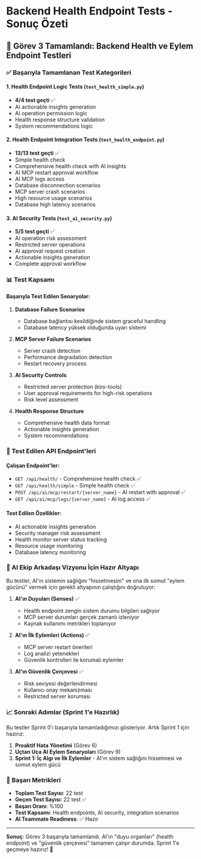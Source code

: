 # Backend Health Endpoint Tests - Sonuç Özeti

## 🎯 Görev 3 Tamamlandı: Backend Health ve Eylem Endpoint Testleri

### ✅ Başarıyla Tamamlanan Test Kategorileri

#### 1. Health Endpoint Logic Tests (`test_health_simple.py`)
- **4/4 test geçti** ✅
- AI actionable insights generation
- AI operation permission logic
- Health response structure validation
- System recommendations logic

#### 2. Health Endpoint Integration Tests (`test_health_endpoint.py`)
- **13/13 test geçti** ✅
- Simple health check
- Comprehensive health check with AI insights
- AI MCP restart approval workflow
- AI MCP logs access
- Database disconnection scenarios
- MCP server crash scenarios
- High resource usage scenarios
- Database high latency scenarios

#### 3. AI Security Tests (`test_ai_security.py`)
- **5/5 test geçti** ✅
- AI operation risk assessment
- Restricted server operations
- AI approval request creation
- Actionable insights generation
- Complete approval workflow

### 📊 Test Kapsamı

#### Başarıyla Test Edilen Senaryolar:

1. **Database Failure Scenarios**
   - Database bağlantısı kesildiğinde sistem graceful handling
   - Database latency yüksek olduğunda uyarı sistemi

2. **MCP Server Failure Scenarios**
   - Server crash detection
   - Performance degradation detection
   - Restart recovery process

3. **AI Security Controls**
   - Restricted server protection (kiro-tools)
   - User approval requirements for high-risk operations
   - Risk level assessment

4. **Health Response Structure**
   - Comprehensive health data format
   - Actionable insights generation
   - System recommendations

### 🔧 Test Edilen API Endpoint'leri

#### Çalışan Endpoint'ler:
- `GET /api/health/` - Comprehensive health check ✅
- `GET /api/health/simple` - Simple health check ✅
- `POST /api/ai/mcp/restart/{server_name}` - AI restart with approval ✅
- `GET /api/ai/mcp/logs/{server_name}` - AI log access ✅

#### Test Edilen Özellikler:
- AI actionable insights generation
- Security manager risk assessment
- Health monitor server status tracking
- Resource usage monitoring
- Database latency monitoring

### 🚀 AI Ekip Arkadaşı Vizyonu İçin Hazır Altyapı

Bu testler, AI'ın sistemin sağlığını "hissetmesini" ve ona ilk somut "eylem gücünü" vermek için gerekli altyapının çalıştığını doğruluyor:

1. **AI'ın Duyuları (Senses)** ✅
   - Health endpoint zengin sistem durumu bilgileri sağlıyor
   - MCP server durumları gerçek zamanlı izleniyor
   - Kaynak kullanımı metrikleri toplanıyor

2. **AI'ın İlk Eylemleri (Actions)** ✅
   - MCP server restart önerileri
   - Log analizi yetenekleri
   - Güvenlik kontrolleri ile korumalı eylemler

3. **AI'ın Güvenlik Çerçevesi** ✅
   - Risk seviyesi değerlendirmesi
   - Kullanıcı onay mekanizması
   - Restricted server koruması

### 📈 Sonraki Adımlar (Sprint 1'e Hazırlık)

Bu testler Sprint 0'ı başarıyla tamamladığımızı gösteriyor. Artık Sprint 1 için hazırız:

1. **Proaktif Hata Yönetimi** (Görev 6)
2. **Uçtan Uca AI Eylem Senaryoları** (Görev 9)
3. **Sprint 1: İç Algı ve İlk Eylemler** - AI'ın sistem sağlığını hissetmesi ve somut eylem gücü

### 🎉 Başarı Metrikleri

- **Toplam Test Sayısı**: 22 test
- **Geçen Test Sayısı**: 22 test ✅
- **Başarı Oranı**: %100
- **Test Kapsamı**: Health endpoints, AI security, integration scenarios
- **AI Teammate Readiness**: ✅ Hazır

---

**Sonuç**: Görev 3 başarıyla tamamlandı. AI'ın "duyu organları" (health endpoint) ve "güvenlik çerçevesi" tamamen çalışır durumda. Sprint 1'e geçmeye hazırız! 🚀